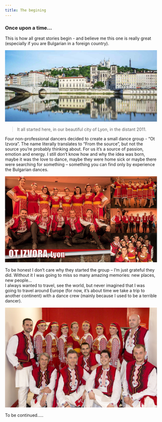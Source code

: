 ```yaml
---
title: The begining
---
```


### Once upon a time… 
This is how all great stories begin - and believe me this one is really great 
(especially if you are Bulgarian in a foreign country).


![begining](/../img/begining/02.jpg)

>It all started here, in our beautiful city of Lyon, in the distant 2011. 
 
Four non-professional dancers decided to create a small dance group - “Ot Izvora”. 
The name literally translates to “From the source”, but not the source you’re probably thinking about. 
For us it’s a source of passion, emotion and energy. 
I still don’t know how and why the idea was born, maybe it was the love to dance, 
maybe they were home sick or maybe there were searching for something – 
something you can find only by experience the Bulgarian dances.   

![thecrew](/../img/begining/03.jpg)

To be honest I don’t care why they started the group – I’m just grateful they did. 
Without it I was going to miss so many amazing memories: new places, new people…  
I always wanted to travel, see the world, but never imagined that I was going to travel around Europe 
(for now, it’s about time we take a trip to another continent) with a dance crew 
(mainly because I used to be a terrible dancer). 

![thecrew2](/../img/begining/04.jpg)

To be continued..... 